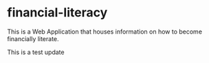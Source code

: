 # financial-literacy
This is a Web Application that houses information on how to become financially literate.


This is a test update